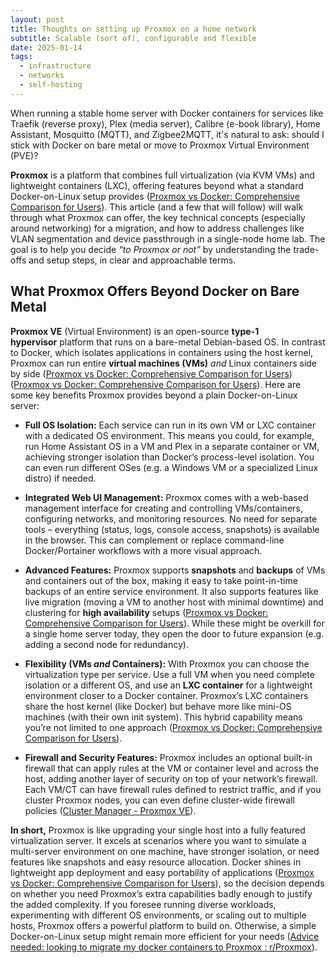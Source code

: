 ```yaml
---
layout: post
title: Thoughts on setting up Proxmox on a home network 
subtitle: Scalable (sort of), configurable and flexible
date: 2025-01-14
tags:
  - infrastructure
  - networks
  - self-hosting
---
```


When running a stable home server with Docker containers for services like
Traefik (reverse proxy), Plex (media server), Calibre (e-book library), Home 
Assistant, Mosquitto (MQTT), and Zigbee2MQTT, it's natural to ask: should I
stick with Docker on bare metal or move to Proxmox Virtual Environment (PVE)? 

**Proxmox** is a platform that combines full virtualization (via KVM VMs) and 
lightweight containers (LXC), offering features beyond what a standard 
Docker-on-Linux setup provides ([Proxmox vs Docker: Comprehensive Comparison for Users](https://readyspace.com/proxmox-vs-docker/#:~:text=%2A%20Proxmox%20is%20an%20open,deployment%2C%20portability%2C%20and%20development%20workflows)).
This article (and a few that will follow) will walk through what Proxmox can offer, the key technical concepts (especially around networking) for a migration, and how to address challenges like VLAN segmentation and device passthrough in a single-node home lab. The goal is to help you decide _“to Proxmox or not”_ by understanding the trade-offs and setup steps, in clear and approachable terms.

## What Proxmox Offers Beyond Docker on Bare Metal

**Proxmox VE** (Virtual Environment) is an open-source **type-1 hypervisor** platform that runs on a bare-metal Debian-based OS. In contrast to Docker, which isolates applications in containers using the host kernel, Proxmox can run entire **virtual machines (VMs)** _and_ Linux containers side by side ([Proxmox vs Docker: Comprehensive Comparison for Users](https://readyspace.com/proxmox-vs-docker/#:~:text=Proxmox%20VE%20supports%20two%20key,the%20quick%20deployment%20of%20applications)) ([Proxmox vs Docker: Comprehensive Comparison for Users](https://readyspace.com/proxmox-vs-docker/#:~:text=,backup%20options%20for%20data%20integrity)). Here are some key benefits Proxmox provides beyond a plain Docker-on-Linux server:

- **Full OS Isolation:** Each service can run in its own VM or LXC container with a dedicated OS environment. This means you could, for example, run Home Assistant OS in a VM and Plex in a separate container or VM, achieving stronger isolation than Docker’s process-level isolation. You can even run different OSes (e.g. a Windows VM or a specialized Linux distro) if needed.
    
- **Integrated Web UI Management:** Proxmox comes with a web-based management interface for creating and controlling VMs/containers, configuring networks, and monitoring resources. No need for separate tools – everything (status, logs, console access, snapshots) is available in the browser. This can complement or replace command-line Docker/Portainer workflows with a more visual approach.
    
- **Advanced Features:** Proxmox supports **snapshots** and **backups** of VMs and containers out of the box, making it easy to take point-in-time backups of an entire service environment. It also supports features like live migration (moving a VM to another host with minimal downtime) and clustering for **high availability** setups ([Proxmox vs Docker: Comprehensive Comparison for Users](https://readyspace.com/proxmox-vs-docker/#:~:text=%2A%20Proxmox%20is%20an%20open,deployment%2C%20portability%2C%20and%20development%20workflows)). While these might be overkill for a single home server today, they open the door to future expansion (e.g. adding a second node for redundancy).
    
- **Flexibility (VMs _and_ Containers):** With Proxmox you can choose the virtualization type per service. Use a full VM when you need complete isolation or a different OS, and use an **LXC container** for a lightweight environment closer to a Docker container. Proxmox’s LXC containers share the host kernel (like Docker) but behave more like mini-OS machines (with their own init system). This hybrid capability means you’re not limited to one approach ([Proxmox vs Docker: Comprehensive Comparison for Users](https://readyspace.com/proxmox-vs-docker/#:~:text=Proxmox%20VE%20supports%20two%20key,the%20quick%20deployment%20of%20applications)).
    
- **Firewall and Security Features:** Proxmox includes an optional built-in firewall that can apply rules at the VM or container level and across the host, adding another layer of security on top of your network’s firewall. Each VM/CT can have firewall rules defined to restrict traffic, and if you cluster Proxmox nodes, you can even define cluster-wide firewall policies ([Cluster Manager - Proxmox VE](https://pve.proxmox.com/wiki/Cluster_Manager#:~:text=files%2C%20replicated%20in%20real,corosync)).
    

**In short,** Proxmox is like upgrading your single host into a fully featured virtualization server. It excels at scenarios where you want to simulate a multi-server environment on one machine, have stronger isolation, or need features like snapshots and easy resource allocation. Docker shines in lightweight app deployment and easy portability of applications ([Proxmox vs Docker: Comprehensive Comparison for Users](https://readyspace.com/proxmox-vs-docker/#:~:text=%2A%20Proxmox%20is%20an%20open,deployment%2C%20portability%2C%20and%20development%20workflows)), so the decision depends on whether you need Proxmox’s extra capabilities badly enough to justify the added complexity. If you foresee running diverse workloads, experimenting with different OS environments, or scaling out to multiple hosts, Proxmox offers a powerful platform to build on. Otherwise, a simple Docker-on-Linux setup might remain more efficient for your needs ([Advice needed: looking to migrate my docker containers to Proxmox : r/Proxmox](https://www.reddit.com/r/Proxmox/comments/zjumsr/advice_needed_looking_to_migrate_my_docker/#:~:text=I%20dont%20see%20the%20point,portainer%20there%20and%20thats%20it)).

